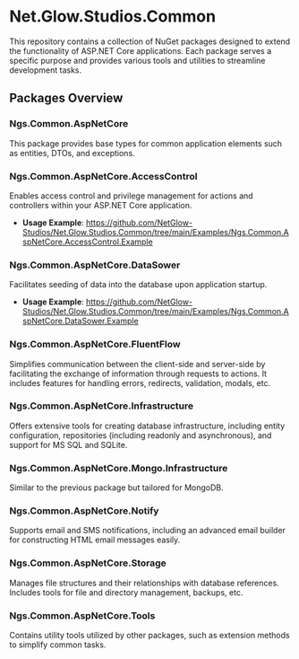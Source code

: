 # Net.Glow.Studios.Common

This repository contains a collection of NuGet packages designed to extend the functionality of ASP.NET Core applications. Each package serves a specific purpose and provides various tools and utilities to streamline development tasks.

## Packages Overview

### Ngs.Common.AspNetCore

This package provides base types for common application elements such as entities, DTOs, and exceptions.

### Ngs.Common.AspNetCore.AccessControl

Enables access control and privilege management for actions and controllers within your ASP.NET Core application.

- **Usage Example**: https://github.com/NetGlow-Studios/Net.Glow.Studios.Common/tree/main/Examples/Ngs.Common.AspNetCore.AccessControl.Example

### Ngs.Common.AspNetCore.DataSower

Facilitates seeding of data into the database upon application startup.

- **Usage Example**: https://github.com/NetGlow-Studios/Net.Glow.Studios.Common/tree/main/Examples/Ngs.Common.AspNetCore.DataSower.Example

### Ngs.Common.AspNetCore.FluentFlow

Simplifies communication between the client-side and server-side by facilitating the exchange of information through requests to actions. It includes features for handling errors, redirects, validation, modals, etc.

### Ngs.Common.AspNetCore.Infrastructure

Offers extensive tools for creating database infrastructure, including entity configuration, repositories (including readonly and asynchronous), and support for MS SQL and SQLite.

### Ngs.Common.AspNetCore.Mongo.Infrastructure

Similar to the previous package but tailored for MongoDB.

### Ngs.Common.AspNetCore.Notify

Supports email and SMS notifications, including an advanced email builder for constructing HTML email messages easily.

### Ngs.Common.AspNetCore.Storage

Manages file structures and their relationships with database references. Includes tools for file and directory management, backups, etc.

### Ngs.Common.AspNetCore.Tools

Contains utility tools utilized by other packages, such as extension methods to simplify common tasks.
